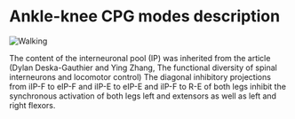 # Ankle-knee CPG modes description

![Walking](diagram/cpg_AH_FE_combined-Walking_8_muscles.png)

The content of the interneuronal pool (IP) was inherited from the article (Dylan Deska-Gauthier and Ying Zhang, The functional diversity of spinal interneurons and locomotor control)
The diagonal inhibitory projections from iIP-F to eIP-F and iIP-E to eIP-E and iIP-F to R-E of both legs inhibit the synchronous activation of both legs left and extensors as well as left and right flexors.
